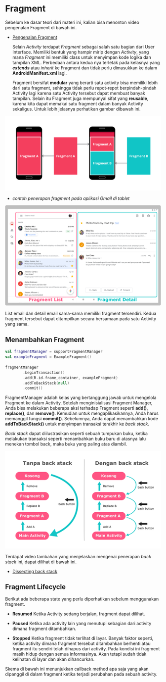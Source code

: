 # Fragment

  Sebelum ke dasar teori dari materi ini, kalian bisa menonton video pengenalan Fragment di bawah ini.

-  [Pengenalan Fragment](https://youtu.be/5PBp6r3aZWU?si=F6CYhArN4nqMFoUU)

    Selain *Activity* terdapat *Fragment* sebagai salah satu bagian dari User Interface. Memiliki bentuk yang hampir mirip dengan *Activity*, yang mana *Fragment* ini memiliki class untuk menyimpan kode logika dan tampilan XML. Perbedaan antara kedua nya terletak pada kelasnya yang ***extends*** atau *inherit* ke Fragment dan tidak perlu dimasukkan ke dalam **AndroidManifest.xml** lagi.

    Fragment bersifat **modular** yang berarti satu activity bisa memiliki lebih dari satu fragment, sehingga tidak perlu repot-repot berpindah-pindah Activity lagi karena satu Activity tersebut dapat membuat banyak tampilan. Selain itu Fragment juga mempunyai sifat yang **reusable**, karena kita dapat memakai satu fragment dalam banyak Activity sekaligus. Untuk lebih jelasnya perhatikan gambar dibawah ini.

  ![analogi_fragment](assets/analogi_fragment.png)

-  *contoh penerapan fragment pada aplikasi Gmail di tablet*
  
  ![penerapan](assets/penerapan.png)

  List email dan detail email sama-sama memiliki fragment tersendiri. Kedua fragment tersebut dapat ditampilkan secara bersamaan pada satu Activity yang sama.

## Menambahkan Fragment

``` kotlin
val fragmentManager = supportFragmentManager
val exampleFragment = ExampleFragment()
 
fragmentManager
        .beginTransaction()
        .add(R.id.frame_container, exampleFragment)
        .addToBackStack(null)
        .commit()
```

FragmentManager adalah kelas yang bertanggung jawab untuk mengelola Fragment ke dalam Activity. Setelah menginisialisasi Fragment Manager, Anda bisa melakukan beberapa aksi terhadap Fragment seperti **add()**, **replace()**, dan **remove()**. Kemudian untuk mengaplikasikannya, Anda harus memanggil fungsi **commit()**. Sebelumnya, Anda dapat menambahkan kode **addToBackStack()** untuk menyimpan transaksi terakhir ke *back stack*.

*Back stack* dapat diilustrasikan seperti sebuah tumpukan buku, ketika melakukan transaksi seperti menambahkan buku baru di atasnya lalu menekan tombol back, maka buku yang paling atas diambil.

![back_stack](assets/back_stack.png)

Terdapat video tambahan yang menjelaskan mengenai penerapan *back stack* ini, dapat dilihat di bawah ini.

-  [Dissecting back stack](https://youtu.be/KzHvtS3B5zk?si=GqdFTSDptTDeLWcQ)

## Fragment Lifecycle
  Berikut ada beberapa state yang perlu diperhatikan sebelum menggunakan fragment.

-  **Resumed**
  Ketika Activity sedang berjalan, fragment dapat dilihat.

-  **Paused**
  Ketika ada activity lain yang menutupi sebagian dari activity dimana fragment ditambahkan.

-  **Stopped**
  Ketika fragment tidak terlihat di layar. Banyak faktor seperti, ketika activity dimana fragment tersebut ditambahkan berhenti atau fragment itu sendiri telah dihapus dari activity. Pada kondisi ini fragment masih hidup dengan semua informasinya. Akan tetapi sudah tidak kelihatan di layar dan akan dihancurkan.

Skema di bawah ini menunjukkan callback method apa saja yang akan dipanggil di dalam fragment ketika terjadi perubahan pada sebuah activity.
